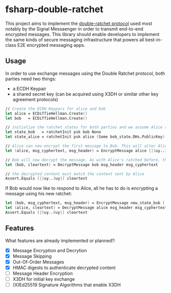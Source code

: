 # fsharp-double-ratchet

This project aims to implement the [double-ratchet protocol](https://signal.org/docs/specifications/doubleratchet/) used most notably by the Signal Messaenger in order to transmit end-to-end encrypted messages. This library should enable developers to implement the same kinds of secure messaging infrastructure that powers all best-in-class E2E encrypted messaging apps.

## Usage

In order to use exchange messages using the Double Ratchet protocol, both parties need two things:

* a ECDH Keypair
* a shared secret key (can be acquired using X3DH or similar other key agreement protocols)

```fsharp
// Create the ECDH Keypars for alice and bob
let alice = ECDiffieHellman.Create()
let bob   = ECDiffieHellman.Create()

// initialize the ratchet states for both parties and we assume Alice to be sending a message to Bob for the first time
let state_bob   = ratchetInit psk bob None
let state_alice = ratchetInit psk alice (Some bob_state.DHs.PublicKey)

// Alice can now encrypt the first message to Bob. This will alter Alice's ratchet which must be stored to enable further communication. We can just shadow the same variable again since we do not need to store the previous state in order to encrypt or decrypt future messages.
let (alice, msg_cyphertext, msg_header) = EncryptMessage alice [|1uy..3uy|]

// Bob will now decrypt the message. As with Alice's ratched before, this will alter Bob's ratchet, which must be stored for future communication as well.
let (bob, cleartext) = DecryptMessage bob msg_header msg_cyphertext

// the decrypted content must match the content sent by Alice
Assert.Equals [|1uy..3uy|] cleartext
```

If Bob would now like to respond to Alice, all he has to do is encrypting a message using his new ratchet:
```fsharp
let (bob, msg_cyphertext, msg_header) = EncryptMessage new_state_bob [|5uy..8uy|]
let (alice, cleartext) = DecryptMessage alice msg_header msg_cyphertext
Assert.Equals [|5uy..8uy|] cleartext
```

## Features

What features are already implemented or planned?:

- [x] Message Encryption and Decrytion
- [x] Message Skipping
- [x] Out-Of-Order Messages
- [x] HMAC digests to authenticate decrypted content
- [ ] Message Header Encryption
- [ ] X3DH for initial key exchange
- [ ] (X)Ed25519 Signature Algorithms that enable X3DH